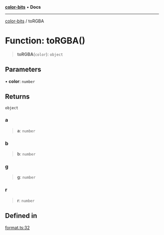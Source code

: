[**color-bits**](../README.md) • **Docs**

***

[color-bits](../README.md) / toRGBA

# Function: toRGBA()

> **toRGBA**(`color`): `object`

## Parameters

• **color**: `number`

## Returns

`object`

### a

> **a**: `number`

### b

> **b**: `number`

### g

> **g**: `number`

### r

> **r**: `number`

## Defined in

[format.ts:32](https://github.com/romgrk/color-bits/blob/46654221c2bd18a43f39bdeed108b1969f1dad41/src/format.ts#L32)
